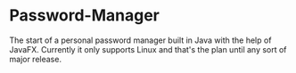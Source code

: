<h1>Password-Manager</h1>

<p>The start of a personal password manager built in Java with the help of JavaFX. Currently it only supports Linux and that's the plan until any sort of major release.</p>
